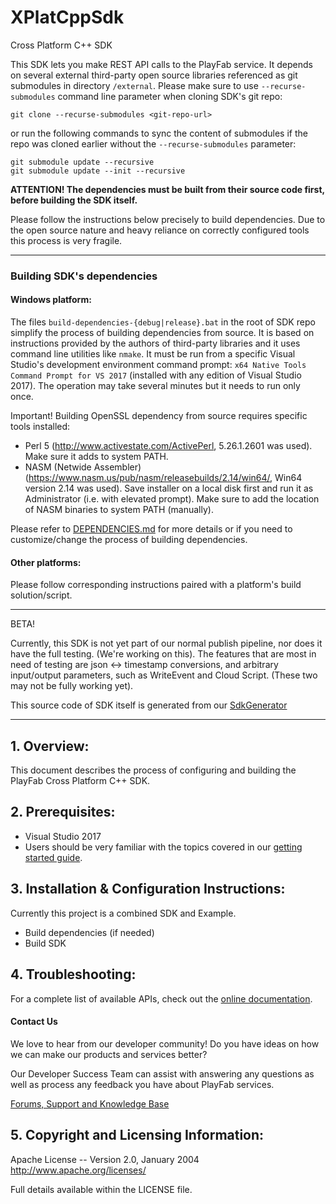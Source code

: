 # XPlatCppSdk
Cross Platform C++ SDK

This SDK lets you make REST API calls to the PlayFab service. It depends on several external third-party open source libraries referenced as git submodules in directory `/external`. Please make sure to use `--recurse-submodules` command line parameter when cloning SDK's git repo:
```
git clone --recurse-submodules <git-repo-url>
```
or run the following commands to sync the content of submodules if the repo was cloned earlier without the `--recurse-submodules` parameter:

```
git submodule update --recursive
git submodule update --init --recursive
```

**ATTENTION! The dependencies must be built from their source code first, before building the SDK itself.**

Please follow the instructions below precisely to build dependencies. Due to the open source nature and heavy reliance on correctly configured tools this process is very fragile.

---
### Building SDK's dependencies
#### Windows platform:
The files `build-dependencies-{debug|release}.bat` in the root of SDK repo simplify the process of building dependencies from source. It is based on instructions provided by the authors of third-party libraries and it uses command line utilities like `nmake`. It must be run from a specific Visual Studio's development environment command prompt: `x64 Native Tools Command Prompt for VS 2017` (installed with any edition of Visual Studio 2017). The operation may take several minutes but it needs to run only once.

Important! Building OpenSSL dependency from source requires specific tools installed:
* Perl 5 (http://www.activestate.com/ActivePerl, 5.26.1.2601 was used). Make sure it adds to system PATH.
* NASM (Netwide Assembler) (https://www.nasm.us/pub/nasm/releasebuilds/2.14/win64/, Win64 version 2.14 was used). Save installer on a local disk first and run it as Administrator (i.e. with elevated prompt). Make sure to add the location of NASM binaries to system PATH (manually).

Please refer to [DEPENDENCIES.md](DEPENDENCIES.md) for more details or if you need to customize/change the process of building dependencies.

#### Other platforms:
Please follow corresponding instructions paired with a platform's build solution/script.

---
BETA!

Currently, this SDK is not yet part of our normal publish pipeline, nor does it have the full testing. (We're working on this). The features that are most in need of testing are json <-> timestamp conversions, and arbitrary input/output parameters, such as WriteEvent and Cloud Script. (These two may not be fully working yet).

This source code of SDK itself is generated from our [SdkGenerator](https://github.com/PlayFab/SdkGenerator)

---
## 1. Overview:

This document describes the process of configuring and building the PlayFab Cross Platform C++ SDK.

## 2. Prerequisites:

* Visual Studio 2017
* Users should be very familiar with the topics covered in our [getting started guide](https://api.playfab.com/docs/general-getting-started).

## 3. Installation & Configuration Instructions:

Currently this project is a combined SDK and Example.

* Build dependencies (if needed)
* Build SDK

## 4. Troubleshooting:

For a complete list of available APIs, check out the [online documentation](http://api.playfab.com/Documentation/).

#### Contact Us
We love to hear from our developer community!
Do you have ideas on how we can make our products and services better?

Our Developer Success Team can assist with answering any questions as well as process any feedback you have about PlayFab services.

[Forums, Support and Knowledge Base](https://community.playfab.com/index.html)

## 5. Copyright and Licensing Information:

Apache License --
  Version 2.0, January 2004
  http://www.apache.org/licenses/

  Full details available within the LICENSE file.
